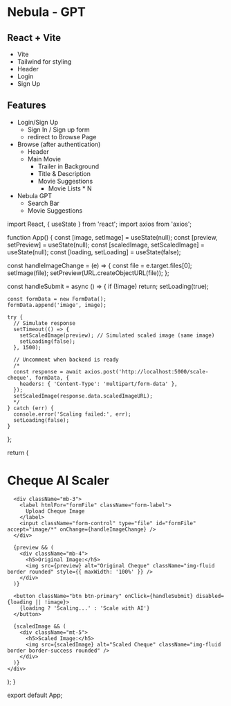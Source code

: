 
# Nebula - GPT

## React + Vite

- Vite
- Tailwind for styling
- Header
- Login
- Sign Up


## Features

- Login/Sign Up
    - Sign In / Sign up form
    - redirect to Browse Page
- Browse (after authentication)
    - Header
    - Main Movie
        - Trailer in Background
        - Title & Description
        - Movie Suggestions
            - Movie Lists * N
- Nebula GPT
    - Search Bar
    - Movie Suggestions



import React, { useState } from 'react';
import axios from 'axios';

function App() {
  const [image, setImage] = useState(null);
  const [preview, setPreview] = useState(null);
  const [scaledImage, setScaledImage] = useState(null);
  const [loading, setLoading] = useState(false);

  const handleImageChange = (e) => {
    const file = e.target.files[0];
    setImage(file);
    setPreview(URL.createObjectURL(file));
  };

  const handleSubmit = async () => {
    if (!image) return;
    setLoading(true);

    const formData = new FormData();
    formData.append('image', image);

    try {
      // Simulate response
      setTimeout(() => {
        setScaledImage(preview); // Simulated scaled image (same image)
        setLoading(false);
      }, 1500);

      // Uncomment when backend is ready
      /*
      const response = await axios.post('http://localhost:5000/scale-cheque', formData, {
        headers: { 'Content-Type': 'multipart/form-data' },
      });
      setScaledImage(response.data.scaledImageURL);
      */
    } catch (err) {
      console.error('Scaling failed:', err);
      setLoading(false);
    }
  };

  return (
    <div className="container py-5">
      <h1 className="text-center mb-4">Cheque AI Scaler</h1>

      <div className="mb-3">
        <label htmlFor="formFile" className="form-label">
          Upload Cheque Image
        </label>
        <input className="form-control" type="file" id="formFile" accept="image/*" onChange={handleImageChange} />
      </div>

      {preview && (
        <div className="mb-4">
          <h5>Original Image:</h5>
          <img src={preview} alt="Original Cheque" className="img-fluid border rounded" style={{ maxWidth: '100%' }} />
        </div>
      )}

      <button className="btn btn-primary" onClick={handleSubmit} disabled={loading || !image}>
        {loading ? 'Scaling...' : 'Scale with AI'}
      </button>

      {scaledImage && (
        <div className="mt-5">
          <h5>Scaled Image:</h5>
          <img src={scaledImage} alt="Scaled Cheque" className="img-fluid border border-success rounded" />
        </div>
      )}
    </div>
  );
}

export default App;
